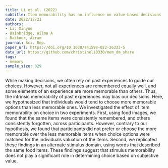 ```yaml
---
title: Li et al. (2022)
subtitle: Item memorability has no influence on value-based decisions
date: 2022/12/21
authors:
- Li, Xinyue
- Bainbridge, Wilma A
- Bakkour, Akram
journal: Sci. Rep.
paper_url: https://doi.org/10.1038/s41598-022-26333-5
data_url: https://github.com/christineli0330/mem_dm_share
tags:
- memory
sample_size: 329
---
```


While making decisions, we often rely on past experiences to guide our choices. However, not all experiences are remembered equally well, and some elements of an experience are more memorable than others. Thus, the intrinsic memorability of past experiences may bias our decisions. Here, we hypothesized that individuals would tend to choose more memorable options than less memorable ones. We investigated the effect of item memorability on choice in two experiments. First, using food images, we found that the same items were consistently remembered, and others consistently forgotten, across participants. However, contrary to our hypothesis, we found that participants did not prefer or choose the more memorable over the less memorable items when choice options were matched for the individuals valuation of the items. Second, we replicated these findings in an alternate stimulus domain, using words that described the same food items. These findings suggest that stimulus memorability does not play a significant role in determining choice based on subjective value.
